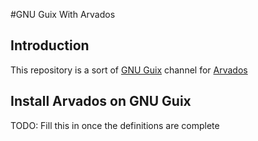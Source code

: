 #GNU Guix With Arvados

## Introduction

This repository is a sort of [GNU Guix](https://www.gnu.org/software/guix/) channel for [Arvados](https://arvados.org/)

## Install Arvados on GNU Guix

TODO: Fill this in once the definitions are complete
